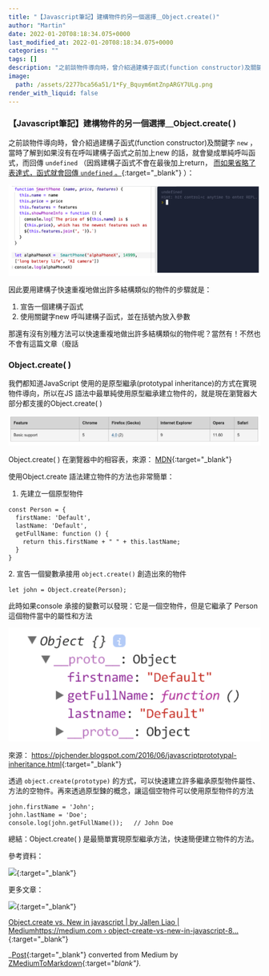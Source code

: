 ```yaml
---
title: "【Javascript筆記】建構物件的另一個選擇＿Object.create()"
author: "Martin"
date: 2022-01-20T08:18:34.075+0000
last_modified_at: 2022-01-20T08:18:34.075+0000
categories: ""
tags: []
description: "之前談物件導向時，曾介紹過建構子函式(function constructor)及關鍵字 new，當時了解到如果沒有在呼叫建構子函式之前加上new 的話，就會變成單純呼叫函式，而回傳 undefined（因爲建構子函式不會在最後加上return，而如果省略了表達式，函式就會回傳…"
image:
  path: /assets/2277bca56a51/1*Fy_Bquym6mtZnpARGY7ULg.png
render_with_liquid: false
---
```


### 【Javascript筆記】建構物件的另一個選擇＿Object\.create\( \)

之前談物件導向時，曾介紹過建構子函式\(function constructor\)及關鍵字 `new` ，當時了解到如果沒有在呼叫建構子函式之前加上new 的話，就會變成單純呼叫函式，而回傳 `undefined` （因爲建構子函式不會在最後加上return， [而如果省略了表達式，函式就會回傳 `undefined` 。](https://developer.mozilla.org/zh-TW/docs/Web/JavaScript/Reference/Statements/return){:target="_blank"} ）：


![](/assets/2277bca56a51/1*Fy_Bquym6mtZnpARGY7ULg.png)


因此要用建構子快速重複地做出許多結構類似的物件的步驟就是：
1. 宣告一個建構子函式
2. 使用關鍵字new 呼叫建構子函式，並在括號內放入參數


那還有沒有別種方法可以快速重複地做出許多結構類似的物件呢？當然有！不然也不會有這篇文章（廢話
### Object\.create\( \)

我們都知道JavaScript 使用的是原型繼承\(prototypal inheritance\)的方式在實現物件導向，所以在JS 語法中最單純使用原型繼承建立物件的，就是現在瀏覽器大部分都支援的Object\.create\( \)


![Object\.create\( \) 在瀏覽器中的相容表，來源： [MDN](https://developer.mozilla.org/zh-TW/docs/Web/JavaScript/Reference/Global_Objects/Object/create#compat-desktop){:target="_blank"}](/assets/2277bca56a51/1*erJa4Qdyjgs_77ztD5KkZA.png)

Object\.create\( \) 在瀏覽器中的相容表，來源： [MDN](https://developer.mozilla.org/zh-TW/docs/Web/JavaScript/Reference/Global_Objects/Object/create#compat-desktop){:target="_blank"}

使用Object\.create 語法建立物件的方法也非常簡單：
1. 先建立一個原型物件

```
const Person = {
  firstName: 'Default',
  lastName: 'Default',
  getFullName: function () {
    return this.firstName + " " + this.lastName;
  }
}
```

2\. 宣告一個變數承接用 `object.create()` 創造出來的物件
```
let john = Object.create(Person);
```

此時如果console 承接的變數可以發現：它是一個空物件，但是它繼承了 Person 這個物件當中的屬性和方法


![來源： [https://pjchender\.blogspot\.com/2016/06/javascriptprototypal\-inheritance\.html](https://pjchender.blogspot.com/2016/06/javascriptprototypal-inheritance.html){:target="_blank"}](/assets/2277bca56a51/1*Y8tiecHId5ALKBSXNj140Q.png)

來源： [https://pjchender\.blogspot\.com/2016/06/javascriptprototypal\-inheritance\.html](https://pjchender.blogspot.com/2016/06/javascriptprototypal-inheritance.html){:target="_blank"}

透過 `object.create(prototype)` 的方式，可以快速建立許多繼承原型物件屬性、方法的空物件。再來透過原型鍊的概念，讓這個空物件可以使用原型物件的方法
```
john.firstName = 'John';
john.lastName = 'Doe';
console.log(john.getFullName());   // John Doe
```

總結：Object\.create\( \) 是最簡單實現原型繼承方法，快速簡便建立物件的方法。

參考資料：


[![](https://lh3.googleusercontent.com/blogger_img_proxy/AByxGDRjP76VgaDN4uq5fC1ZZ0PSceOliXxEKQSPKEGVY1qePRtU8UHK1ejzMhBk3z9ClxE1hhV2lUWu7CzlEkGcUBZ1CA=w1200-h630-p-k-no-nu)](https://pjchender.blogspot.com/2016/06/javascriptprototypal-inheritance.html){:target="_blank"}


更多文章：


[![](https://cdn.sstatic.net/Sites/stackoverflow/Img/apple-touch-icon@2.png?v=73d79a89bded)](https://stackoverflow.com/questions/4166616/understanding-the-difference-between-object-create-and-new-somefunction){:target="_blank"}


[Object\.create vs\. New in javascript \| by Jallen Liao \| Mediumhttps://medium\.com › object\-create\-vs\-new\-in\-javascript\-8…](https://www.google.com/url?sa=t&rct=j&q=&esrc=s&source=web&cd=&cad=rja&uact=8&ved=2ahUKEwjyr4yn5r_1AhXSr1YBHf6YCD8QFnoECAwQAw&url=https%3A%2F%2Fmedium.com%2F%40lancelyao%2Fobject-create-vs-new-in-javascript-8315327bdc5a&usg=AOvVaw1C_Ui9LGKt23QYRBYdE3Rw){:target="_blank"}



_[Post](https://medium.com/@martin87713/javascript%E7%AD%86%E8%A8%98-%E5%BB%BA%E6%A7%8B%E7%89%A9%E4%BB%B6%E7%9A%84%E5%8F%A6%E4%B8%80%E5%80%8B%E9%81%B8%E6%93%87-object-create-2277bca56a51){:target="_blank"} converted from Medium by [ZMediumToMarkdown](https://github.com/ZhgChgLi/ZMediumToMarkdown){:target="_blank"}._
